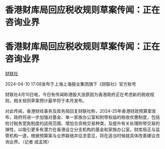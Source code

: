# 香港财库局回应税收规则草案传闻：正在咨询业界

# 香港财库局回应税收规则草案传闻：正在咨询业界

[](https://news.qq.com/omn/author/8QMb33lb64IasDg%3D)

[财联社](https://news.qq.com/omn/author/8QMb33lb64IasDg%3D)

2024-04-10 17:08发布于上海上海报业集团旗下《财联社》官方账号

财联社4月10日电，今日有传闻称港股大涨原因为香港政府正在考虑新的税收规则，相关规则草案预计最早将于本月发布。

对此传闻，香港财经事务及库务局回复财联社称，2024-25年香港财政预算案宣布，政府将进一步加强对基金、单一家族办公室和附带权益的税收优惠制度，包括检讨税务宽免制度的适用范围、增加合资格交易种类，及提升有关处理附带交易的弹性，以吸引更多有潜力在香港设立分支机构的基金和家族办公室。财库局正与监管机构一道，根据预算案与业界联络并征求意见，将在适当时候就具体改善建议咨询业界。（记者
成孟琦）

